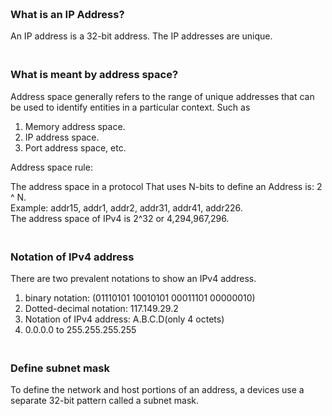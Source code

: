 ### **<br/>What is an IP Address?**
An IP address is a 32-bit address. The IP addresses are unique.

### **<br/>What is meant by address space?**
Address space generally refers to the range of unique addresses that can be used to identify entities in a particular context.
Such as 
1. Memory address space.
2. IP address space.
3. Port address space, etc.

Address space rule:<br/>

The address space in a protocol That uses N-bits to define an Address is: 2 ^ N.<br/>
Example: addr15, addr1, addr2, addr31, addr41, addr226.<br/>
The address space of IPv4 is 2^32 or 4,294,967,296.

### **<br/>Notation of IPv4 address**
There are two prevalent notations to show an IPv4 address.
1. binary notation: (01110101 10010101 00011101 00000010)
2. Dotted-decimal notation: 117.149.29.2
3. Notation of IPv4 address: A.B.C.D(only 4 octets)
4. 0.0.0.0 to 255.255.255.255

### **<br/>Define subnet mask**
To define the network and host portions of an address, a devices use a separate 32-bit pattern called a subnet mask.